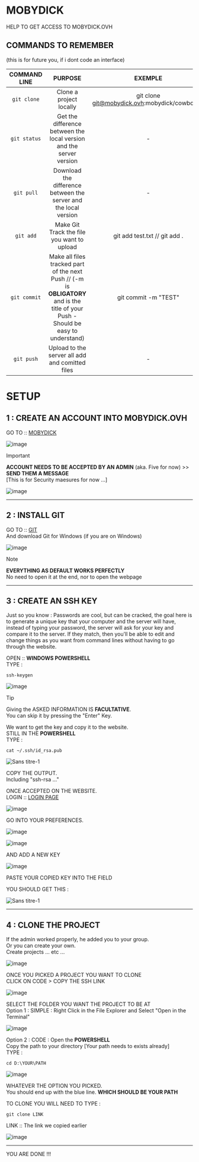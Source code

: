 # MOBYDICK
HELP TO GET ACCESS TO MOBYDICK.OVH

## COMMANDS TO REMEMBER 

(this is for future you, if i dont code an interface)

| COMMAND LINE | PURPOSE | EXEMPLE |
|  :-: | :-: | :-: |
| `git clone` | Clone a project locally | git clone git@mobydick.ovh:mobydick/cowbot.git |
| `git status` | Get the difference between the local version and the server version | - |
| `git pull` | Download the difference between the server and the local version | - |
| `git add` | Make Git Track the file you want to upload | git add test.txt // git add . |
| `git commit` | Make all files tracked part of the next Push // (-m is **OBLIGATORY** and is the title of your Push - Should be easy to understand) | git commit -m "TEST" |
| `git push` | Upload to the server all add and comitted files | - |

# SETUP

## 1 : CREATE AN ACCOUNT INTO MOBYDICK.OVH

GO TO :: [MOBYDICK](https://mobydick.ovh/users/sign_up)

![image](https://github.com/FrenchFive/mobydick/assets/105274118/d651e43a-c2be-42cf-a26c-834478f33d33)

> [!IMPORTANT]
> **ACCOUNT NEEDS TO BE ACCEPTED BY AN ADMIN** (aka. Five for now) >> **SEND THEM A MESSAGE**
> <br> [This is for Security maesures for now ...] 

![image](https://github.com/FrenchFive/mobydick/assets/105274118/9a3cc364-c48b-4219-998a-560dde787c7a)

---

## 2 : INSTALL GIT

GO TO :: [GIT](https://git-scm.com/download/win)
<br> And download Git for Windows (if you are on Windows)

![image](https://github.com/FrenchFive/mobydick/assets/105274118/c1399ef4-a393-43ed-b208-a3ed234893a7)

> [!NOTE]
> **EVERYTHING AS DEFAULT WORKS PERFECTLY**
> <br> No need to open it at the end, nor to open the webpage

---

## 3 : CREATE AN SSH KEY

Just so you know : Passwords are cool, but can be cracked, the goal here is to generate a unique key that your computer and the server will have, instead of typing your password, the server will ask for your key and compare it to the server. If they match, then you'll be able to edit and change things as you want from command lines without having to go through the website.

OPEN :: **WINDOWS POWERSHELL**
<br> TYPE :
```batch
ssh-keygen
```
![image](https://github.com/FrenchFive/mobydick/assets/105274118/7f66183c-b873-48fd-874c-b7f5ca73eca7)

> [!TIP]
> Giving the ASKED INFORMATION IS **FACULTATIVE**. 
> <br> You can skip it by pressing the "Enter" Key.

We want to get the key and copy it to the website.
<br> STILL IN THE **POWERSHELL**
<br> TYPE : 
```batch
cat ~/.ssh/id_rsa.pub
```
![Sans titre-1](https://github.com/FrenchFive/mobydick/assets/105274118/e2a576f4-4adc-4833-bc1e-7ca8bfe976f0)

COPY THE OUTPUT.
<br> Including "ssh-rsa ..."

ONCE ACCEPTED ON THE WEBSITE.
<br> LOGIN :: [LOGIN PAGE](https://mobydick.ovh/users/sign_in)

![image](https://github.com/FrenchFive/mobydick/assets/105274118/568bc404-6a1e-4aa4-beb6-537f4f056be2)

GO INTO YOUR PREFERENCES.

![image](https://github.com/FrenchFive/mobydick/assets/105274118/a9fd8262-cb40-434c-ac8d-22008add9bfa)

![image](https://github.com/FrenchFive/mobydick/assets/105274118/a73a2ad9-6732-4769-9d79-244eab2bcbf4)

AND ADD A NEW KEY

![image](https://github.com/FrenchFive/mobydick/assets/105274118/3c097db1-ca91-4d9e-950e-1ec640c3d6e5)

PASTE YOUR COPIED KEY INTO THE FIELD

YOU SHOULD GET THIS :

![Sans titre-1](https://github.com/FrenchFive/mobydick/assets/105274118/5b89bd48-da36-4ec7-bf81-1147c05e3923)

---

## 4 : CLONE THE PROJECT

If the admin worked properly, he added you to your group. 
<br> Or you can create your own.
<br> Create projects ... etc ... 

![image](https://github.com/FrenchFive/mobydick/assets/105274118/298ef135-6e73-4f4e-934a-d68df79cee91)

ONCE YOU PICKED A PROJECT YOU WANT TO CLONE 
<br> CLICK ON CODE > COPY THE SSH LINK

![image](https://github.com/FrenchFive/mobydick/assets/105274118/32c0e50a-ab6f-4151-a7cf-96ee267b7a5c)

SELECT THE FOLDER YOU WANT THE PROJECT TO BE AT
<br> Option 1 : SIMPLE : Right Click in the File Explorer and Select "Open in the Terminal"

![image](https://github.com/FrenchFive/mobydick/assets/105274118/bc4c5db5-9944-4a8c-8dd9-7807c7198ce9)

Option 2 : CODE : Open the **POWERSHELL**
<br> Copy the path to your directory [Your path needs to exists already]
<br> TYPE : 
```batch
cd D:\YOUR\PATH
```
![image](https://github.com/FrenchFive/mobydick/assets/105274118/074dc0bb-9473-45ac-a25b-8b1fd3d40ef6)

WHATEVER THE OPTION YOU PICKED.
<br> You should end up with the blue line. **WHICH SHOULD BE YOUR PATH**

TO CLONE YOU WILL NEED TO TYPE : 
```batch
git clone LINK
```
LINK :: The link we copied earlier

![image](https://github.com/FrenchFive/mobydick/assets/105274118/f4b2ae98-6d58-4d13-be31-5b2e085d1274)

---
YOU ARE DONE !!!
